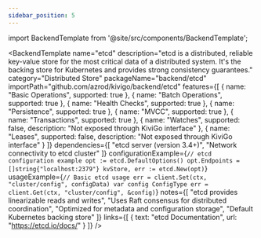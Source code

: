 ```yaml
---
sidebar_position: 5
---
```


import BackendTemplate from '@site/src/components/BackendTemplate';

<BackendTemplate
  name="etcd"
  description="etcd is a distributed, reliable key-value store for the most critical data of a distributed system. It's the backing store for Kubernetes and provides strong consistency guarantees."
  category="Distributed Store"
  packageName="backend/etcd"
  importPath="github.com/azrod/kivigo/backend/etcd"
  features={[
    { name: "Basic Operations", supported: true },
    { name: "Batch Operations", supported: true },
    { name: "Health Checks", supported: true },
    { name: "Persistence", supported: true },
    { name: "MVCC", supported: true },
    { name: "Transactions", supported: true },
    { name: "Watches", supported: false, description: "Not exposed through KiviGo interface" },
    { name: "Leases", supported: false, description: "Not exposed through KiviGo interface" }
  ]}
  dependencies={[
    "etcd server (version 3.4+)",
    "Network connectivity to etcd cluster"
  ]}
  configurationExample={`// etcd configuration example
opt := etcd.DefaultOptions()
opt.Endpoints = []string{"localhost:2379"}
kvStore, err := etcd.New(opt)`}
  usageExample={`// Basic etcd usage
err = client.Set(ctx, "cluster/config", configData)
var config ConfigType
err = client.Get(ctx, "cluster/config", &config)`}
  notes={[
    "etcd provides linearizable reads and writes",
    "Uses Raft consensus for distributed coordination",
    "Optimized for metadata and configuration storage",
    "Default Kubernetes backing store"
  ]}
  links={[
    { text: "etcd Documentation", url: "https://etcd.io/docs/" }
  ]}
/>